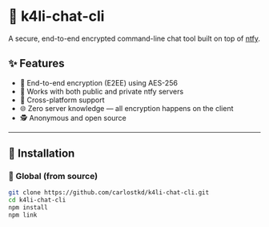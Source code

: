 # 🔐 k4li-chat-cli

A secure, end-to-end encrypted command-line chat tool built on top of [ntfy](https://ntfy.sh).

## ✨ Features

- 🔐 End-to-end encryption (E2EE) using AES-256
- 📡 Works with both public and private ntfy servers
- 🧩 Cross-platform support
- 🌐 Zero server knowledge — all encryption happens on the client
- 🕵️ Anonymous and open source

---

## 🚀 Installation

### 🔧 Global (from source)

```bash
git clone https://github.com/carlostkd/k4li-chat-cli.git
cd k4li-chat-cli
npm install
npm link
```
